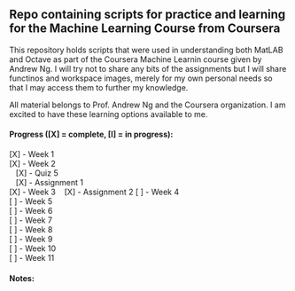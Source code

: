 ## Repo containing scripts for practice and learning for the Machine Learning Course from Coursera

This repository holds scripts that were used in understanding both MatLAB and Octave as part of the Coursera Machine Learnin course given by Andrew Ng. I will try not to share any bits of the assignments but I will share functinos and workspace images, merely for my own personal needs so that I may access them to further my knowledge. 

All material belongs to Prof. Andrew Ng and the Coursera organization. I am excited to have these learning options available to me.

#### Progress ([X] = complete, [I] = in progress):

[X] - Week 1  
[X] - Week 2  
&nbsp;&nbsp;&nbsp;[X] - Quiz 5  
&nbsp;&nbsp;&nbsp;[X] - Assignment 1  
[X] - Week 3
&nbsp;&nbsp;&nbsp;[X] - Assignment 2 
[ ] - Week 4  
[ ] - Week 5  
[ ] - Week 6  
[ ] - Week 7  
[ ] - Week 8  
[ ] - Week 9  
[ ] - Week 10  
[ ] - Week 11  

#### Notes:
